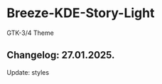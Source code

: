 # Breeze-KDE-Story-Light
GTK-3/4 Theme

Changelog: 27.01.2025.
-----------------------

Update: styles
